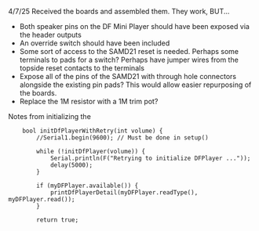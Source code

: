 

4/7/25 Received the boards and assembled them. They work, BUT...

- Both speaker pins on the DF Mini Player should have been exposed via the header outputs
- An override switch should have been included
- Some sort of access to the SAMD21 reset is needed. Perhaps some terminals to pads for a switch? Perhaps have jumper wires from the topside reset contacts to the terminals
- Expose all of the pins of the SAMD21 with through hole connectors alongside the existing pin pads? This would allow easier repurposing of the boards.
- Replace the 1M resistor with a 1M trim pot?






Notes from initializing the 

        bool initDfPlayerWithRetry(int volume) {
            //Serial1.begin(9600); // Must be done in setup()

            while (!initDfPlayer(volume)) {
                Serial.println(F("Retrying to initialize DFPlayer ..."));
                delay(5000);
            }

            if (myDFPlayer.available()) {
                printDfPlayerDetail(myDFPlayer.readType(), myDFPlayer.read());
            }

            return true;
